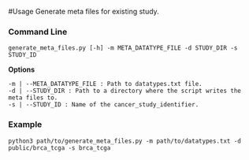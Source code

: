#Usage
Generate meta files for existing study.

### Command Line
```
generate_meta_files.py [-h] -m META_DATATYPE_FILE -d STUDY_DIR -s STUDY_ID
```
**Options**
```
-m | --META_DATATYPE_FILE : Path to datatypes.txt file.
-d | --STUDY_DIR : Path to a directory where the script writes the meta files to.
-s | --STUDY_ID : Name of the cancer_study_identifier.

```
### Example
```
python3 path/to/generate_meta_files.py -m path/to/datatypes.txt -d public/brca_tcga -s brca_tcga
```
